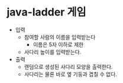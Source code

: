 # java-ladder 게임
- 입력
    - 참여할 사람의 이름을 입력받는다
        - 이름은 5자 이하로 제한 
    - 사다리 높이를 입력받는다. 
- 출력
    - 랜덤으로 생성된 사다리 모양을 출력한다. 
    - 사다리는 물론 바로 옆 기둥과 겹칠 수 없다. 